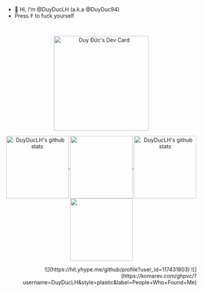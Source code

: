 - 👋 Hi, I’m @DuyDucLH (a.k.a @DuyDuc94)
- Press <kbd>F</kbd> to fuck yourself
<br>
<p align="center">
  <a href="https://app.daily.dev/duyduc94">
    <img src="https://api.daily.dev/devcards/973512fc4b2940248b19a0c50df3fb74.png?r=v25" width="250" alt="Duy Đức's Dev Card"/>
  </a>
</p>
<p align="center">
  <a href="https://github.com/DuyDucLH/github-readme-stats#gh-light-mode-only">
    <img align="center" height="165" src="https://github-readme-stats.vercel.app/api?username=DuyDucLH&&hide=stars,issues&custom_title=My+Github+Stats&show_icons=true&rank_icon=github&theme=buefy#gh-light-mode-only" alt="DuyDucLH's github stats" />
  </a>
  <a href="https://github.com/DuyDucLH/github-readme-stats#gh-light-mode-only">
    <img align="center" height="165" src="https://github-readme-stats.vercel.app/api/top-langs/?username=DuyDucLH&layout=compact&theme=buefy#gh-light-mode-only" />
  </a>
  <a href="https://github.com/DuyDucLH/github-readme-stats#gh-dark-mode-only">
    <img align="center" height="165" src="https://github-readme-stats.vercel.app/api?username=DuyDucLH&&hide=stars,issues&custom_title=My+Github+Stats&show_icons=true&rank_icon=github&theme=tokyonight#gh-dark-mode-only" alt="DuyDucLH's github stats" />
  </a>
  <a href="https://github.com/DuyDucLH/github-readme-stats#gh-dark-mode-only">
    <img align="center" height="165" src="https://github-readme-stats.vercel.app/api/top-langs/?username=DuyDucLH&layout=compact&theme=tokyonight#gh-dark-mode-only" />
  </a>
</p>

<p align="right">
![](https://hit.yhype.me/github/profile?user_id=117431803)
![](https://komarev.com/ghpvc/?username=DuyDucLH&style=plastic&label=People+Who+Found+Me)
</p>

